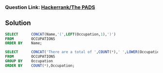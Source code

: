 ### Question Link: [Hackerrank/The PADS](https://www.hackerrank.com/challenges/the-pads/problem)


## Solution
```sql
SELECT      CONCAT(Name,'(',LEFT(Occupation,1),')')
FROM        OCCUPATIONS
ORDER BY    Name;

SELECT      CONCAT('There are a total of ',COUNT(*),' ',LOWER(Occupation),'s.')
FROM        OCCUPATIONS
GROUP BY    Occupation
ORDER BY    COUNT(*),Occupation;
```
